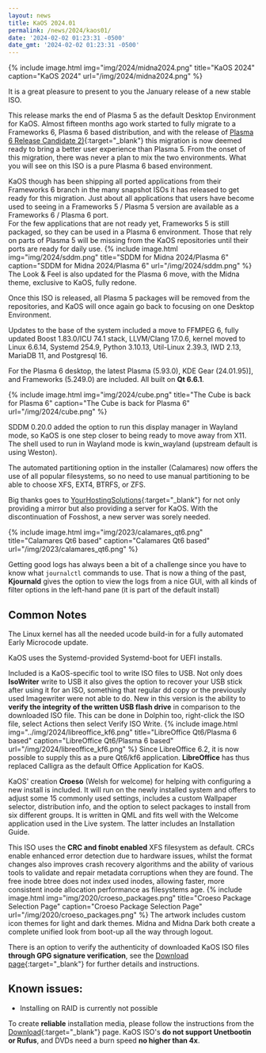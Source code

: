 ```yaml
---
layout: news
title: KaOS 2024.01
permalink: /news/2024/kaos01/
date: '2024-02-02 01:23:31 -0500'
date_gmt: '2024-02-02 01:23:31 -0500'
---
```


{% include image.html
            img="img/2024/midna2024.png"
            title="KaOS 2024"
            caption="KaOS 2024"
            url="/img/2024/midna2024.png" %}
            

It is a great pleasure to present to you the January release of a new stable ISO.

This release marks the end of Plasma 5 as the default Desktop Environment for KaOS. Almost fifteen months ago work started to fully migrate to a Frameworks 6, Plasma 6 based distribution, and with the release of [Plasma 6 Release Candidate 2)](https://kde.org/announcements/megarelease/6/rc2/){:target="_blank"} this migration is now deemed ready to bring a better user experience than Plasma 5. From the onset of this migration, there was never a plan to mix the two environments. What you will see on this ISO is a pure Plasma 6 based environment.

KaOS though has been shipping all ported applications from their Frameworks 6 branch in the many snapshot ISOs it has released to get ready for this migration. Just about all applications that users have become used to seeing in a Frameworks 5 / Plasma 5 version are available as a Frameworks 6 / Plasma 6 port.  
For the few applications that are not ready yet, Frameworks 5 is still packaged, so they can be used in a Plasma 6 environment.  Those that rely on parts of Plasma 5 will be missing from the KaOS repositories until their ports are ready for daily use.
{% include image.html
            img="img/2024/sddm.png"
            title="SDDM for Midna 2024/Plasma 6"
            caption="SDDM for Midna 2024/Plasma 6"
            url="/img/2024/sddm.png" %}
The Look & Feel is also updated for the Plasma 6 move, with the Midna theme, exclusive to KaOS, fully redone.

Once this ISO is released, all Plasma 5 packages will be removed from the repositories, and KaOS will once again go back to focusing on one Desktop Environment.

Updates to the base of the system included a move to FFMPEG 6, fully updated Boost 1.83.0/ICU 74.1 stack, LLVM/Clang 17.0.6, kernel moved to Linux 6.6.14, Systemd 254.9, Python 3.10.13, Util-Linux 2.39.3, IWD 2.13, MariaDB 11, and Postgresql 16.

For the Plasma 6 desktop, the latest Plasma (5.93.0), KDE Gear (24.01.95)], and Frameworks (5.249.0) are included. All built on **Qt 6.6.1**.

{% include image.html
            img="img/2024/cube.png"
            title="The Cube is back for Plasma 6"
            caption="The Cube is back for Plasma 6"
            url="/img/2024/cube.png" %}

SDDM 0.20.0 added the option to run this display manager in Wayland mode, so KaOS is one step closer to being ready to move away from X11. The shell used to run in Wayland mode is kwin_wayland (upstream default is using Weston).

The automated partitioning option in the installer (Calamares) now offers the use of all popular filesystems, so no need to use manual partitioning to be able to choose XFS, EXT4, BTRFS, or ZFS.

Big thanks goes to [YourHostingSolutions](https://yourhostingsolutions.com/){:target="_blank"} for not only providing a mirror but also providing a server for KaOS. With the discontinuation of Fosshost, a new server was sorely needed.

{% include image.html
            img="img/2023/calamares_qt6.png"
            title="Calamares Qt6 based"
            caption="Calamares Qt6 based"
            url="/img/2023/calamares_qt6.png" %}

Getting good logs has always been a bit of a challenge since you have to know what `journalctl` commands to use. That is now a thing of the past, **Kjournald** gives the option to view the logs from a nice GUI, with all kinds of filter options in the left-hand pane (it is part of the default install)

## Common Notes
The Linux kernel has all the needed ucode build-in for a fully automated Early Microcode update. 

KaOS uses the Systemd-provided Systemd-boot for UEFI installs.

Included is a KaOS-specific tool to write ISO files to USB. Not only does **IsoWriter** write to USB it also gives the option to recover your USB stick after using it for an ISO, something that regular dd copy or the previously used Imagewriter were not able to do.  New in this version is the ability to **verify the integrity of the written USB flash drive** in comparison to the downloaded ISO file.  This can be done in Dolphin too, right-click the ISO file, select Actions then select Verify ISO Write.
{% include image.html
            img="../img/2024/libreoffice_kf6.png"
            title="LibreOffice Qt6/Plasma 6 based"
            caption="LibreOffice Qt6/Plasma 6 based"
            url="/img/2024/libreoffice_kf6.png" %}
Since LibreOffice 6.2, it is now possible to supply this as a pure Qt6/kf6 application. **LibreOffice** has thus replaced Calligra as the default Office Application for KaOS.

KaOS' creation **Croeso** (Welsh for welcome) for helping with configuring a new install is included. It will run on the newly installed system and offers to adjust some 15 commonly used settings, includes a custom Wallpaper selector, distribution info, and the option to select packages to install from six different groups.  It is written in QML and fits well with the Welcome application used in the Live system.  The latter includes an Installation Guide.

This ISO uses the **CRC and finobt enabled** XFS filesystem as default. CRCs enable enhanced error detection due to hardware issues, whilst the format changes also improves crash recovery algorithms and the ability of various tools to validate and repair metadata corruptions when they are found. The free inode btree does not index used inodes, allowing faster, more consistent inode allocation performance as filesystems age.
{% include image.html
            img="img/2020/croeso_packages.png"
            title="Croeso Package Selection Page"
            caption="Croeso Package Selection Page"
            url="/img/2020/croeso_packages.png" %}
The artwork includes custom icon themes for light and dark themes. Midna and Midna Dark both create a complete unified look from boot-up all the way through logout.

There is an option to verify the authenticity of downloaded KaOS ISO files **through GPG signature verification**, see the [Download page](https://kaosx.us/pages/download/#authenticity-check){:target="_blank"} for further details and instructions.

## Known issues:
* Installing on RAID is currently not possible

To create **reliable** installation media, please follow the instructions from the [Download](http://kaosx.us/download/){:target="_blank"} page. KaOS ISO's **do not support Unetbootin or Rufus**, and DVDs need a burn speed **no higher than 4x**.
